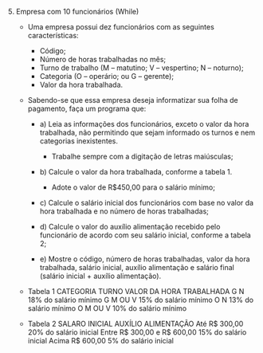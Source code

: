 5. Empresa com 10 funcionários (While)

    - Uma empresa possui dez funcionários com as seguintes características: 
        - Código;
        - Número de horas trabalhadas no mês;
        - Turno de trabalho (M – matutino; V – vespertino; N – noturno);
        - Categoria (O – operário; ou G – gerente);
        - Valor da hora trabalhada. 
        
    - Sabendo-se que essa empresa deseja informatizar sua folha de pagamento, faça um programa que: 
        - a) Leia as informações dos funcionários, exceto o valor da hora trabalhada, não permitindo que sejam informado os turnos e nem categorias inexistentes. 
            - Trabalhe sempre com a digitação de letras maiúsculas; 
            
        - b) Calcule o valor da hora trabalhada, conforme a tabela 1. 
            - Adote o valor de R$450,00 para o salário mínimo; 
            
        - c) Calcule o salário inicial dos funcionários com base no valor da hora trabalhada e no número de horas trabalhadas; 
        
        - d) Calcule o valor do auxílio alimentação recebido pelo funcionário de acordo com seu salário inicial, conforme a tabela 2; 
        
        - e) Mostre o código, número de horas trabalhadas, valor da hora trabalhada, salário inicial, auxílio alimentação e salário final (salário inicial + auxílio alimentação).

    - Tabela 1
    CATEGORIA   TURNO       VALOR DA HORA TRABALHADA
    G           N           18% do salário mínimo
    G           M OU V      15% do salário mínimo
    O           N           13% do salário mínimo
    O           M OU V      10% do salário mínimo

    - Tabela 2
    SALARO INICIAL                  AUXÍLIO ALIMENTAÇÃO
    Até   R$ 300,00                 20% do salário inicial
    Entre R$ 300,00 e R$ 600,00     15% do salário inicial
    Acima R$ 600,00                  5% do salário inicial